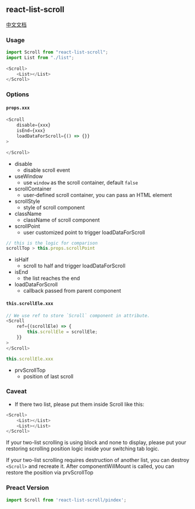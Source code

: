 ## react-list-scroll

[中文文档](/README_ZH.md)

###  Usage
```javascript
import Scroll from "react-list-scroll";
import List from "./list";
 
<Scroll>
    <List></List>
</Scroll>
```

### Options

#### `props.xxx`

```javascript
<Scroll
    disable={xxx}
    isEnd={xxx}
    loadDataForScroll={() => {}}
>
 
</Scroll>
```
* disable
	- disable scroll event
* useWindow
    - use `window` as the scroll container, default `false`
* scrollContainer
	- user-defined scroll container, you can pass an HTML element
* scrollStyle
	- style of scroll component
* className
	- className of scroll component
* scrollPoint
	- user customized point to trigger loadDataForScroll
```javascript
// this is the logic for comparison 
scrollTop > this.props.scrollPoint
```
* isHalf
	- scroll to half and trigger loadDataForScroll
* isEnd
	- the list reaches the end
* loadDataForScroll
	- callback passed from parent component

####  `this.scrollEle.xxx`

```javascript
// We use ref to store `Scroll` component in attribute.
<Scroll
	ref={(scrollEle) => {
		this.scrollEle = scrollEle;
	}}
>
</Scroll>

this.scrollEle.xxx
```

* prvScrollTop
	- position of last scroll



### Caveat
* If there two list, please put them inside Scroll like this:

```javascript
<Scroll>
	<List></List>
	<List></List>
</Scroll>
```

If your two-list scrolling is using block and none to display, please put your restoring scrolling position logic inside your switching tab logic.

If your two-list scrolling requires destruction of another list, you can destroy `<Scroll>` and recreate it. After componentWillMount is called, you can restore the position via prvScrollTop

### Preact Version

```javascript
import Scroll from 'react-list-scroll/pindex';
```
